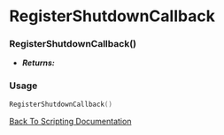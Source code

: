 # RegisterShutdownCallback

### RegisterShutdownCallback()
- ***Returns:*** 

### Usage

```Lua
RegisterShutdownCallback()
```


[Back To Scripting Documentation](../README.md)
